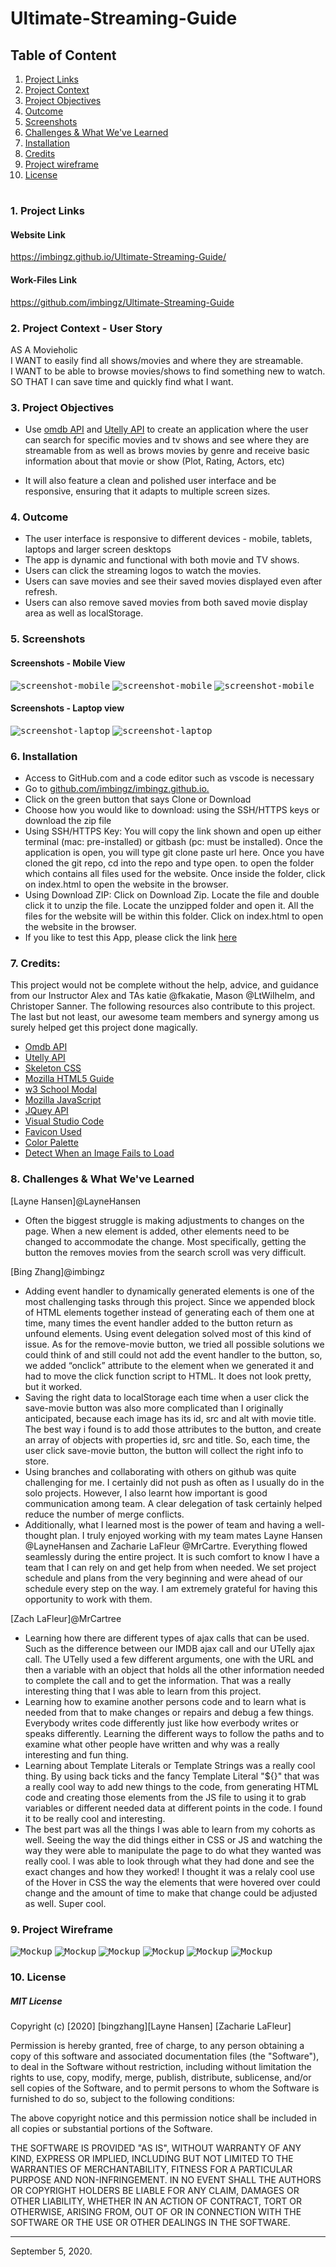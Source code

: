 # Ultimate-Streaming-Guide

  
## Table of Content
1. [ Project Links ](#Links)
2. [ Project Context ](#context)
3. [ Project Objectives ](#objectives)
4. [ Outcome ](#Outcome)
5. [ Screenshots ](#Screenshots)
6. [Challenges & What We've Learned](#learned)
7. [Installation](#Installation)
8. [Credits](#Credits)
9. [Project wireframe](#wireframe)
10. [ License ](#License)
#

#
<a name = "Links"></a>
### 1. Project Links 

#### Website Link
https://imbingz.github.io/Ultimate-Streaming-Guide/

#### Work-Files Link
https://github.com/imbingz/Ultimate-Streaming-Guide


<a name = "context"></a>
### 2. Project Context - User Story
AS A Movieholic <br>
I WANT to easily find all shows/movies and where they are streamable.<br>
I WANT to be able to browse movies/shows to find something new to watch.<br>
SO THAT I can save time and quickly find what I want.<br>


<a name = "objectives"></a>
### 3. Project Objectives
* Use [omdb API](http://www.omdbapi.com/) and [Utelly API](https://rapidapi.com/utelly/api/utelly) to create an application where the user can search for specific movies and tv shows and see where they are streamable from as well as brows movies by genre and receive basic information about that movie or show (Plot, Rating, Actors, etc)

* It will also feature a clean and polished user interface and be responsive, ensuring that it adapts to multiple screen sizes.


<a name = "Outcome"></a>
### 4. Outcome
* The user interface is responsive to different devices - mobile, tablets, laptops and larger screen desktops
* The app is dynamic and functional with both movie and TV shows. 
* Users can click the streaming logos to watch the movies. 
* Users can save movies and see their saved movies displayed even after refresh.
* Users can also remove saved movies from both saved movie display area as well as localStorage. 

<a name="Screenshots"></a>
### 5. Screenshots 

#### Screenshots - Mobile View
<kbd>![screenshot-mobile](./assets/images/m1.png)</kbd>
<kbd>![screenshot-mobile](./assets/images/m2.png)</kbd>
<kbd>![screenshot-mobile](./assets/images/m3.png)</kbd>

####  Screenshots - Laptop view 
<kbd>![screenshot-laptop](./assets/images/s1.png)</kbd>
<kbd>![screenshot-laptop](./assets/images/s2.png)</kbd>


<a name="Installation"></a>
### 6. Installation
* Access to GitHub.com and a code editor such as vscode is necessary
* Go to [github.com/imbingz/imbingz.github.io.](https://github.com/imbingz/Ultimate-Streaming-Guide)
* Click on the green button that says Clone or Download
* Choose how you would like to download: using the SSH/HTTPS keys or download the zip file
* Using SSH/HTTPS Key: You will copy the link shown and open up either terminal (mac: pre-installed) or gitbash (pc: must be installed). Once the application is open, you will type git clone paste url here. Once you have cloned the git repo, cd into the repo and type open. to open the folder which contains all files used for the website. Once inside the folder, click on index.html to open the website in the browser.
* Using Download ZIP: Click on Download Zip. Locate the file and double click it to unzip the file. Locate the unzipped folder and open it. All the files for the website will be within this folder. Click on index.html to open the website in the browser.
* If you like to test this App, please click the link [here](https://imbingz.github.io/Ultimate-Streaming-Guide/)


<a name="Credits"></a>
### 7. Credits:
This project would not be complete without the help, advice, and guidance from our Instructor Alex and TAs katie @fkakatie, Mason @LtWilhelm, and Christoper Sanner. The following resources also contribute to this project. The last but not least, our awesome team members and synergy among us surely helped get this project done magically. 

* [Omdb API](http://www.omdbapi.com/)
* [Utelly API](https://rapidapi.com/utelly/api/utelly)
* [Skeleton CSS](http://getskeleton.com/)
* [Mozilla HTML5 Guide](https://developer.mozilla.org/en-US/docs/Web/Guide/HTML/HTML5)<br>
* [w3 School Modal](https://www.w3schools.com/howto/howto_css_modals.asp)<br>
* [Mozilla JavaScript](https://developer.mozilla.org/en-US/docs/Web/JavaScript)<br>
* [JQuey API](https://api.jquery.com/)<br>
* [Visual Studio Code](https://code.visualstudio.com/)<br>
* [Favicon Used](https://freepngimg.com/png/18709-television-free-download-png/icon)<br>
* [Color Palette](https://colorhunt.co/)<br>
* [Detect When an Image Fails to Load](https://stackoverflow.com/questions/9815762/detect-when-an-image-fails-to-load-in-javascript)


<a name="learned"></a>
### 8. Challenges & What We've Learned
[Layne Hansen]@LayneHansen
* Often the biggest struggle is making adjustments to changes on the page. When a new element is added, other elements need to be changed to accommodate the change. Most specifically, getting the button the removes movies from the search scroll was very difficult.

[Bing Zhang]@imbingz
* Adding event handler to dynamically generated elements is one of the most challenging tasks through this project. Since we appended block of HTML elements together instead of generating each of them one at time, many times the event handler added to the button return as unfound elements. Using event delegation solved most of this kind of issue. As for the remove-movie button, we tried all possible solutions we could think of and still could not add the event handler to the button, so, we added “onclick” attribute to the element when we generated it and had to move the click function script to HTML. It does not look pretty, but it worked. 
* Saving the right data to localStorage each time when a user click the save-movie button was also more complicated than I originally anticipated, because each image has its id, src and alt with movie title. The best way i found is to add those attributes to the button, and create an array of objects with properties id, src and title. So, each time, the user click save-movie button, the button will collect the right info to store. 
* Using branches and collaborating with others on github was quite challenging for me. I certainly did not push as often as I usually do in the solo projects. However, I also learnt how important is good communication among team. A clear delegation of task certainly helped reduce the number of merge conflicts.
* Additionally, what I learned most is the power of team and having a well-thought plan. I truly enjoyed working with my team mates Layne Hansen @LayneHansen and Zacharie LaFleur @MrCartre. Everything flowed seamlessly during the entire project. It is such comfort to know I have a team that I can rely on and get help from when needed. We set project schedule and plans from the very beginning and were ahead of our schedule every step on the way. I am extremely grateful for having this opportunity to work with them. 

[Zach LaFleur]@MrCartree
* Learning how there are different types of ajax calls that can be used. Such as the difference between our IMDB ajax call and our UTelly ajax call. The UTelly used a few different arguments, one with the URL and then a variable with an object that holds all the other information needed to complete the call and to get the information. That was a really interesting thing that I was able to learn from this project.
* Learning how to examine another persons code and to learn what is needed from that to make changes or repairs and debug a few things. Everybody writes code differently just like how everbody writes or speaks differently. Learning the different ways to follow the paths and to examine what other people have written and why was a really interesting and fun thing.
* Learning about Template Literals or Template Strings was a really cool thing. By using back ticks and the fancy Template Literal "${}" that was a really cool way to add new things to the code, from generating HTML code and creating those elements from the JS file to using it to grab variables or different needed data at different points in the code. I found it to be really cool and interesting.
* The best part was all the things I was able to learn from my cohorts as well. Seeing the way the did things either in CSS or JS and watching the way they were able to manipulate the page to do what they wanted was really cool. I was able to look through what they had done and see the exact changes and how they worked! I thought it was a relaly cool use of the Hover in CSS the way the elements that were hovered over could change and the amount of time to make that change could be adjusted as well. Super cool.



<a name="wireframe"></a>
### 9. Project Wireframe
<kbd>![Mockup](./assets/images/p1.png)</kbd>
<kbd>![Mockup](./assets/images/p2.png)</kbd>
<kbd>![Mockup](./assets/images/p3.png)</kbd>
<kbd>![Mockup](./assets/images/p4.png)</kbd>
<kbd>![Mockup](./assets/images/p5.png)</kbd>
<kbd>![Mockup](./assets/images/p6.png)</kbd>


<a name="License"></a>
### 10. License
##### MIT License
<p>Copyright (c) [2020] [bingzhang][Layne Hansen] [Zacharie LaFleur] </p>
<p>Permission is hereby granted, free of charge, to any person obtaining a copy of this software and associated documentation files (the "Software"), to deal in the Software without restriction, including without limitation the rights to use, copy, modify, merge, publish, distribute, sublicense, and/or sell copies of the Software, and to permit persons to whom the Software is furnished to do so, subject to the following conditions:</p>
<p>The above copyright notice and this permission notice shall be included in all copies or substantial portions of the Software.</p>
<p>THE SOFTWARE IS PROVIDED "AS IS", WITHOUT WARRANTY OF ANY KIND, EXPRESS OR IMPLIED, INCLUDING BUT NOT LIMITED TO THE WARRANTIES OF MERCHANTABILITY, FITNESS FOR A PARTICULAR PURPOSE AND NON-INFRINGEMENT. IN NO EVENT SHALL THE AUTHORS OR COPYRIGHT HOLDERS BE LIABLE FOR ANY CLAIM, DAMAGES OR OTHER LIABILITY, WHETHER IN AN ACTION OF CONTRACT, TORT OR OTHERWISE, ARISING FROM, OUT OF OR IN CONNECTION WITH THE SOFTWARE OR THE USE OR OTHER DEALINGS IN THE SOFTWARE.</p>
<hr>
September 5, 2020.

